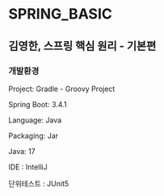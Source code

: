 # SPRING_BASIC

## 김영한, 스프링 핵심 원리 - 기본편

### 개발환경 
Project: Gradle - Groovy Project

Spring Boot: 3.4.1

Language: Java

Packaging: Jar

Java: 17

IDE : IntelliJ

단위테스트 : JUnit5






